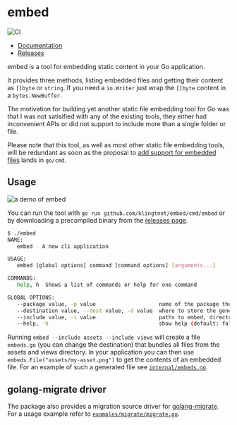# embed

![CI](https://github.com/klingtnet/embed/workflows/CI/badge.svg)

- [Documentation](https://pkg.go.dev/github.com/klingtnet/embed)
- [Releases](https://github.com/klingtnet/embed/releases)

embed is a tool for embedding static content in your Go application.

It provides three methods, listing embedded files and getting their content as `[]byte` or `string`.  If you need a `io.Writer` just wrap the `[]byte` content in a `bytes.NewBuffer`.

The motivation for building yet another static file embedding tool for Go was that I was not satisified with any of the existing tools, they either had inconvenient APIs or did not support to include more than a single folder or file.

Please note that this tool, as well as most other static file embedding tools, will be redundant as soon as the proposal to [add support for embedded files](https://github.com/golang/go/issues/41191) lands in `go/cmd`.

## Usage

![a demo of embed](https://golangleipzig.space/372959.gif)

You can run the tool with `go run github.com/klingtnet/embed/cmd/embed` or by downloading a precompiled binary from the [releases page](https://github.com/klingtnet/embed/releases).

```sh
$ ./embed
NAME:
   embed - A new cli application

USAGE:
   embed [global options] command [command options] [arguments...]

COMMANDS:
   help, h  Shows a list of commands or help for one command

GLOBAL OPTIONS:
   --package value, -p value                    name of the package the generated Go file is associated to (default: "main")
   --destination value, --dest value, -d value  where to store the generated Go file (default: "embeds.go")
   --include value, -i value                    paths to embed, directories are stored recursively (can be used multiple times)
   --help, -h                                   show help (default: false)
```

Running `embed --include assets --include views` will create a file `embeds.go` (you can change the destination) that bundles all files from the assets and views directory.  In your application you can then use `embeds.File("assets/my-asset.png")` to get the contents of an embedded file.  For an example of such a generated file see [`internal/embeds.go`](https://github.com/klingtnet/embed/blob/master/internal/embeds.go).

## golang-migrate driver

The package also provides a migration source driver for [golang-migrate](https://github.com/golang-migrate/migrate).
For a usage example refer to [`examples/migrate/migrate.go`](https://github.com/klingtnet/embed/blob/master/examples/migrate/migrate.go).
